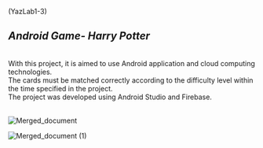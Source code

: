 (YazLab1-3)
## *Android Game- Harry Potter* 
</br>
With this project, it is aimed to use Android application and cloud computing technologies.
</br>
The cards must be matched correctly according to the difficulty level within the time specified in the project.
</br>
The project was developed using Android Studio and Firebase. 
</br>
</br>

![Merged_document](https://github.com/ilaydax/AndroidGame/assets/93269919/b2af4bfe-1328-4040-a530-47956a0236d0)
</br>

![Merged_document (1)](https://github.com/ilaydax/AndroidGame/assets/93269919/6dedd410-9538-4b0a-bada-180eca1ea7fb)



